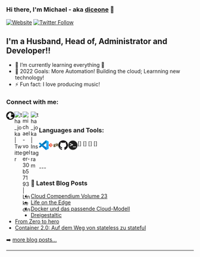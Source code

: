 ### Hi there, I'm Michael - aka [diceone][website] 👋 

[![Website](https://img.shields.io/website?label=dev-ops.de&style=for-the-badge&url=https%3A%2F%2Fwww.dev-ops.de)](https://www.dev-ops.de)
[![Twitter Follow](https://img.shields.io/twitter/follow/tha_joka?color=1DA1F2&logo=twitter&style=for-the-badge)](https://twitter.com/intent/follow?original_referer=https%3A%2F%2Fgithub.com%2Ftha_joka&screen_name=tha_joka)

## I'm a Husband, Head of, Administrator and Developer!!

- 🌱 I’m currently learning everything 🤣
- 🥅 2022 Goals: More Automation! Building the cloud; Learnning new technology!
- ⚡ Fun fact: I love producing music!

### Connect with me:

[<img align="left" alt="www.dev-ops-de" width="22px" src="https://raw.githubusercontent.com/iconic/open-iconic/master/svg/globe.svg" />][website]
[<img align="left" alt="tha_joka | Twitter" width="22px" src="https://cdn.jsdelivr.net/npm/simple-icons@v3/icons/twitter.svg" />][twitter]
[<img align="left" alt="michael-vogeler-30b57193 | LinkedIn" width="22px" src="https://cdn.jsdelivr.net/npm/simple-icons@v3/icons/linkedin.svg" />][linkedin]
[<img align="left" alt="tha_joka | Instagram" width="22px" src="https://cdn.jsdelivr.net/npm/simple-icons@v3/icons/instagram.svg" />][instagram]

<br />

### Languages and Tools:

[<img align="left" alt="Visual Studio Code" width="26px" src="https://raw.githubusercontent.com/github/explore/80688e429a7d4ef2fca1e82350fe8e3517d3494d/topics/visual-studio-code/visual-studio-code.png" />]
[<img align="left" alt="Git" width="26px" src="https://raw.githubusercontent.com/github/explore/80688e429a7d4ef2fca1e82350fe8e3517d3494d/topics/git/git.png" />]
[<img align="left" alt="GitHub" width="26px" src="https://raw.githubusercontent.com/github/explore/78df643247d429f6cc873026c0622819ad797942/topics/github/github.png" />]
[<img align="left" alt="Terminal" width="26px" src="https://raw.githubusercontent.com/github/explore/80688e429a7d4ef2fca1e82350fe8e3517d3494d/topics/terminal/terminal.png" />]

<br />
<br />
---

### 📕 Latest Blog Posts

<!-- BLOG-POST-LIST:START -->
- [Cloud Compendium Volume 23](https://www.amazon.de/Cloud-Compendium-23-Rainer-Stropek-ebook/dp/B07RJWGVH8/ref=sr_1_2?__mk_de_DE=%C3%85M%C3%85%C5%BD%C3%95%C3%91&crid=29P6XHB31SQML&keywords=cloud+compendium&qid=1636356535&sprefix=cloud+compendium%2Caps%2C118&sr=8-2)
- [Life on the Edge](https://speakerdeck.com/condayseu/life-on-the-edge-michael-vogeler)
- [Docker und das passende Cloud-Modell](https://www.informatik-aktuell.de/entwicklung/methoden/docker-und-das-passende-cloud-modell.html)
- [Dreigestaltic](https://books.google.se/books?id=FdkzDwAAQBAJ&pg=PA127&lpg=PA127&dq=michael+vogeler+nexinto&source=bl&ots=kcf9XdA5ki&sig=ACfU3U1HqovQINaUFuRwLCYoHHvoklBu5A&hl=de&sa=X&ved=2ahUKEwiz7ez8nYj0AhU0i8MKHR17AwsQ6AF6BAhkEAM#v=onepage&q=michael%20vogeler%20nexinto&f=false)
- [From Zero to hero](https://de.slideshare.net/JohannPaulusAlmeida/from-zero-to-hero-nexinto)
- [Container 2.0: Auf dem Weg von stateless zu stateful](https://www.it-administrator.de/fachartikel/242002.html)
<!-- BLOG-POST-LIST:END -->

➡️ [more blog posts...](https://www.dev-ops.de)

---

[website]: https://www.dev-ops-de
[cloud]: https://www.minusserver.com
[twitter]: https://twitter.com/tha_joka
[instagram]: https://instagram.com/tha_joka
[linkedin]: https://www.linkedin.com/in/michael-vogeler-30b57193
